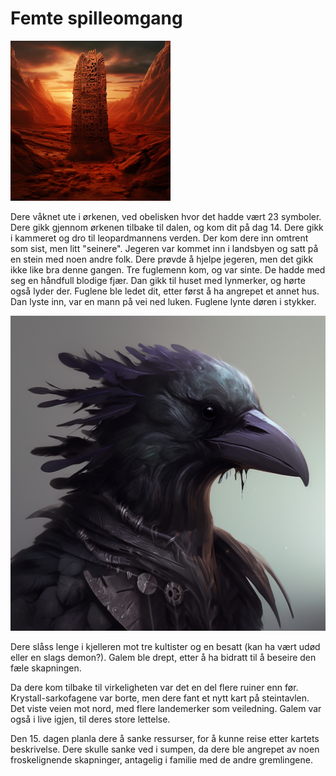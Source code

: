 # Femte spilleomgang

<img src="images/pillar_mini.png" alt="Obelisken"/>

Dere våknet ute i ørkenen, ved obelisken hvor det hadde vært 23 symboler. Dere gikk gjennom ørkenen tilbake til dalen, og kom dit på dag 14. Dere gikk i kammeret og dro til leopardmannens verden. Der kom dere inn omtrent som sist, men litt "seinere". Jegeren var kommet inn i landsbyen og satt på en stein med noen andre folk. Dere prøvde å hjelpe jegeren, men det gikk ikke like bra denne gangen. Tre fuglemenn kom, og var sinte. De hadde med seg en håndfull blodige fjær. Dan gikk til huset med lynmerker, og hørte også lyder der. Fuglene ble ledet dit, etter først å ha angrepet et annet hus. Dan lyste inn, var en mann på vei ned luken. Fuglene lynte døren i stykker. 

<img src="images/birdman_mini.png" alt="Fuglemann"/>

Dere slåss lenge i kjelleren mot tre kultister og en besatt (kan ha vært udød eller en slags demon?). Galem ble drept, etter å ha bidratt til å beseire den fæle skapningen.

Da dere kom tilbake til virkeligheten var det en del flere ruiner enn før. Krystall-sarkofagene var borte, men dere fant et nytt kart på steintavlen. Det viste veien mot nord, med flere landemerker som veiledning. Galem var også i live igjen, til deres store lettelse.

Den 15. dagen planla dere å sanke ressurser, for å kunne reise etter kartets beskrivelse. Dere skulle sanke ved i sumpen, da dere ble angrepet av noen froskelignende skapninger, antagelig i familie med de andre gremlingene.

